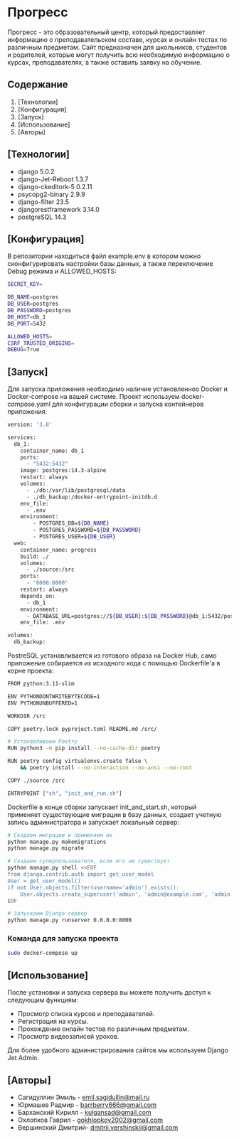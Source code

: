 # Прогресс

Прогресс - это образовательный центр, который предоставляет информацию о преподавательском составе, курсах и онлайн тестах по различным предметам. Сайт предназначен для школьников, студентов и родителей, которые могут получить всю необходимую информацию о курсах, преподавателях, а также оставить заявку на обучение. 

##  Содержание
1. [Технологии]
2. [Конфигурация]
3. [Запуск]
4. [Использование]
5. [Авторы]

## [Технологии]
- django 5.0.2
- django-Jet-Reboot 1.3.7
- django-ckeditork-5 0.2.11
- psycopg2-binary 2.9.9
- django-filter 23.5
- djangorestframework 3.14.0
- postgreSQL 14.3

## [Конфигурация]

В репозитории находиться файл example.env в котором можно сконфигурировать настройки базы данных, а также переключение Debug режима и ALLOWED_HOSTS:

```bash
SECRET_KEY=

DB_NAME=postgres
DB_USER=postgres
DB_PASSWORD=postgres
DB_HOST=db_1
DB_PORT=5432

ALLOWED_HOSTS=
CSRF_TRUSTED_ORIGINS=
DEBUG=True
```

## [Запуск]

Для запуска приложения необходимо наличие установленноо Docker и Docker-compose на вашей системе. Проект используем docker-compose.yaml для конфигурации сборки и запуска контейнеров приложения: 

```bash
version: '3.8'

services:
  db_1:
    container_name: db_1
    ports:
      - "5432:5432"
    image: postgres:14.3-alpine
    restart: always
    volumes:
      - ./db:/var/lib/postgresql/data 
      - ./db_backup:/docker-entrypoint-initdb.d
    env_file:
      - .env
    environment:
        - POSTGRES_DB=${DB_NAME}
        - POSTGRES_PASSWORD=${DB_PASSWORD}
        - POSTGRES_USER=${DB_USER}
  web:
    container_name: progress
    build: ./
    volumes:
      - ./source:/src
    ports:
      - "8000:8000"
    restart: always
    depends_on:
      - db_1
    environment:
      - DATABASE_URL=postgres://${DB_USER}:${DB_PASSWORD}@db_1:5432/postgres
    env_file: .env

volumes:
  db_backup:
```
PostreSQL устанавливается из готового образа на Docker Hub, само приложение собирается их исходного кода с помощью Dockerfile'a в корне проекта:

```bash
FROM python:3.11-slim

ENV PYTHONDONTWRITEBYTECODE=1
ENV PYTHONUNBUFFERED=1

WORKDIR /src

COPY poetry.lock pyproject.toml README.md /src/

# Устанавливаем Poetry
RUN python3 -m pip install --no-cache-dir poetry

RUN poetry config virtualenvs.create false \
    && poetry install --no-interaction --no-ansi --no-root

COPY ./source /src

ENTRYPOINT ["sh", "init_and_run.sh"]
```
Dockerfile в конце сборки запускает init_and_start.sh, который применяет существующие миграции в базу данных, создает учетную запись администратора и запускает локальный сервер:

```bash
# Создаем миграции и применяем их
python manage.py makemigrations
python manage.py migrate

# Создаем суперпользователя, если его не существует
python manage.py shell <<EOF
from django.contrib.auth import get_user_model
User = get_user_model()
if not User.objects.filter(username='admin').exists():
    User.objects.create_superuser('admin', 'admin@example.com', 'admin')
EOF

# Запускаем Django сервер
python manage.py runserver 0.0.0.0:8000
```

### Команда для запуска проекта

```bash
sudo docker-compose up
```


## [Использование]

После установки и запуска сервера вы можете получить доступ к следующим функциям:

- Просмотр списка курсов и преподавателей.
- Регистрация на курсы.
- Прохождение онлайн тестов по различным предметам.
- Просмотр видеозаписей уроков.

Для более удобного администрирования сайтов мы используем Django Jet Admin.


## [Авторы]

- Сагидуллин Эмиль - emil.sagidullin@mail.ru
- Юрмашев Радмир - barrberry666@gmail.com
- Барханский Кирилл - kulgansad@gmail.com
- Охлопков Гаврил - gokhlopkov2002@gmail.com
- Вершинский Дмитрий- dmitrii.vershinskii@gmail.com

